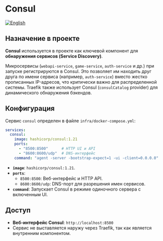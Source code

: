 # Consul
[![English](https://img.shields.io/badge/lang-English-blue.svg)](../../../en/infra/consul/index.md)

## Назначение в проекте

**Consul** используется в проекте как ключевой компонент для **обнаружения сервисов (Service Discovery)**.

Микросервисы (`webapi-service`, `game-service`, `auth-service` и др.) при запуске регистрируются в Consul. Это позволяет им находить друг друга по имени сервиса (например, `auth-service`) вместо жестко прописанных IP-адресов, что критически важно для распределенной системы. Traefik также использует Consul (`consulCatalog` provider) для динамического обнаружения бэкендов.

## Конфигурация

Сервис `consul` определен в файле `infra/docker-compose.yml`:

```yaml
services:
  consul:
    image: hashicorp/consul:1.21
    ports:
      - "8500:8500"      # HTTP UI и API
      - "8600:8600/udp"  # DNS-интерфейс
    command: "agent -server -bootstrap-expect=1 -ui -client=0.0.0.0"
```

-   **`image`**: `hashicorp/consul:1.21`.
-   **`ports`**:
    -   `8500:8500`: Веб-интерфейс и HTTP API.
    -   `8600:8600/udp`: DNS-порт для разрешения имен сервисов.
-   **`command`**: Запускает Consul в режиме одиночного сервера с включенным UI.

## Доступ

-   **Веб-интерфейс Consul**: `http://localhost:8500`
-   Сервис не выставляется наружу через Traefik, так как является внутренним компонентом.
